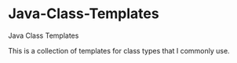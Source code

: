 # Java-Class-Templates
Java Class Templates

This is a collection of templates for class types that I commonly use.

